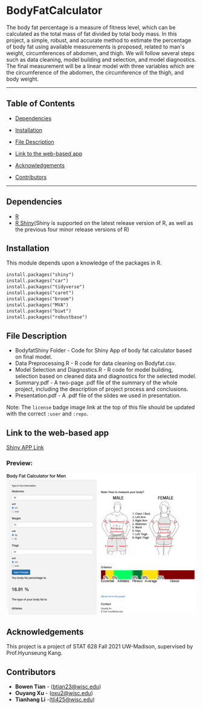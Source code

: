# BodyFatCalculator

<!-- [banner]() -->

<!-- ![badge]() -->
<!-- ![badge]() -->
<!-- [![license](https://img.shields.io/github/license/:user/:repo.svg)](LICENSE) -->
<!-- [![standard-readme compliant](https://img.shields.io/badge/readme%20style-standard-brightgreen.svg?style=flat-square)](https://github.com/RichardLitt/standard-readme) -->
The body fat percentage is a measure of fitness level, which can be calculated as the total mass of fat divided by total body mass. In this project, a simple, robust, and accurate method to estimate the percentage of body fat using available measurements is proposed, related to man's weight, circumferences of abdomen, and thigh. We will follow several steps such as data cleaning, model building and selection, and model diagnostics. The final measurement will be a linear model with three variables which are the circumference of the abdomen, the circumference of the thigh, and body weight.
<!-- *** -->
<!-- Group 2, Module 2, BodyFatCalculator -->
***

## Table of Contents
  <!-- - [Description](#description) -->
  - [Dependencies](#dependencies)

  - [Installation](#installation)

  - [File Description](#file-description)

  - [Link to the web-based app](#link-to-the-web-based-app)
  
  - [Acknowledgements](#acknowledgements)

  
  - [Contributors](#contributors)

<!-- ## Description -->
***
## Dependencies
- [R](https://www.r-project.org/)
- [R Shiny](https://github.com/rstudio/shiny)(Shiny is supported on the latest release version of R, as well as the previous four minor release versions of R)



## Installation

This module depends upon a knowledge of  the packages in R.

```
install.packages("shiny")
install.packages("car")
install.packages("tidyverse")
install.packages("caret")
install.packages("broom")
install.packages("MVA")
install.packages("biwt")
install.packages("robustbase")
```


## File Description

- BodyfatShiny Folder - Code for Shiny App of body fat calculator based on final model.
- Data Preprocessing.R - R code for data cleaning on Bodyfat.csv.
- Model Selection and Diagnostics.R - R code for model building, selection based on cleaned data and diagnostics for the selected model.
- Summary.pdf - A two-page .pdf file of the summary of the whole project, including the description of project process and conclusions.
- Presentation.pdf - A .pdf file of the slides we used in presentation.

Note: The `license` badge image link at the top of this file should be updated with the correct `:user` and `:repo`.







## Link to the web-based app

[Shiny APP Link](https://ouyangxu.shinyapps.io/BodyfatShiny/)

### Preview:
![Drag Racing](/image/ShinyPreview.png)

## Acknowledgements
This project is a project of STAT 628 Fall 2021 UW-Madison, supervised by Prof.Hyunseung Kang.


## Contributors
* **Bowen Tian** - (btian23@wisc.edu)
* **Ouyang Xu** - (oxu2@wisc.edu)
* **Tianhang Li** -(tli425@wisc.edu)

